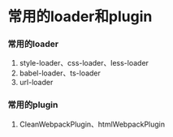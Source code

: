 # 常用的loader和plugin

### 常用的loader
1. style-loader、css-loader、less-loader
2. babel-loader、ts-loader
3. url-loader

### 常用的plugin
1. CleanWebpackPlugin、htmlWebpackPlugin

